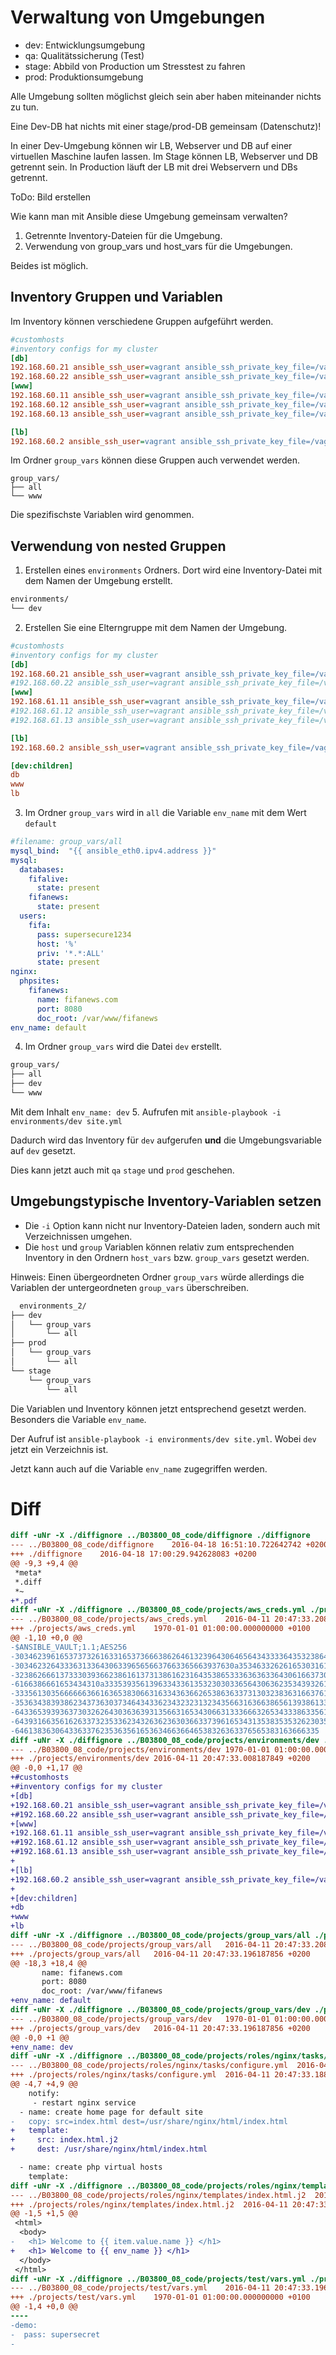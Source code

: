 # Verwaltung von Umgebungen

* dev: Entwicklungsumgebung
* qa: Qualitätssicherung (Test)
* stage: Abbild von Production um Stresstest zu fahren
* prod: Produktionsumgebung

Alle Umgebung sollten möglichst gleich sein aber haben miteinander nichts zu tun.

Eine Dev-DB hat nichts mit einer stage/prod-DB gemeinsam (Datenschutz)!

In einer Dev-Umgebung können wir LB, Webserver und DB auf einer virtuellen Maschine
 laufen lassen. Im Stage können LB, Webserver und DB getrennt sein. In Production
 läuft der LB mit drei Webservern und DBs getrennt.

ToDo: Bild erstellen

Wie kann man mit Ansible diese Umgebung gemeinsam verwalten?

1. Getrennte Inventory-Dateien für die Umgebung.
2. Verwendung von group_vars und host_vars für die Umgebungen.

Beides ist möglich.

## Inventory Gruppen und Variablen

Im Inventory können verschiedene Gruppen aufgeführt werden.

```ini
#customhosts
#inventory configs for my cluster
[db]
192.168.60.21 ansible_ssh_user=vagrant ansible_ssh_private_key_file=/vagrant/insecure_private_key
192.168.60.22 ansible_ssh_user=vagrant ansible_ssh_private_key_file=/vagrant/insecure_private_key
[www]
192.168.60.11 ansible_ssh_user=vagrant ansible_ssh_private_key_file=/vagrant/insecure_private_key
192.168.60.12 ansible_ssh_user=vagrant ansible_ssh_private_key_file=/vagrant/insecure_private_key
192.168.60.13 ansible_ssh_user=vagrant ansible_ssh_private_key_file=/vagrant/insecure_private_key

[lb]
192.168.60.2 ansible_ssh_user=vagrant ansible_ssh_private_key_file=/vagrant/insecure_private_key
```

Im Ordner `group_vars` können diese Gruppen auch verwendet werden.

```
group_vars/
├── all
└── www
```

Die spezifischste Variablen wird genommen.

## Verwendung von nested Gruppen

1. Erstellen eines `environments` Ordners. Dort wird eine Inventory-Datei mit dem
 Namen der Umgebung erstellt.

```bash
environments/
└── dev
```

2. Erstellen Sie eine Elterngruppe mit dem Namen der Umgebung.

```ini
#customhosts
#inventory configs for my cluster
[db]
192.168.60.21 ansible_ssh_user=vagrant ansible_ssh_private_key_file=/vagrant/insecure_private_key
#192.168.60.22 ansible_ssh_user=vagrant ansible_ssh_private_key_file=/vagrant/insecure_private_key
[www]
192.168.61.11 ansible_ssh_user=vagrant ansible_ssh_private_key_file=/vagrant/insecure_private_key
#192.168.61.12 ansible_ssh_user=vagrant ansible_ssh_private_key_file=/vagrant/insecure_private_key
#192.168.61.13 ansible_ssh_user=vagrant ansible_ssh_private_key_file=/vagrant/insecure_private_key

[lb]
192.168.60.2 ansible_ssh_user=vagrant ansible_ssh_private_key_file=/vagrant/insecure_private_key

[dev:children]
db
www
lb
```

3. Im Ordner `group_vars` wird in `all` die Variable `env_name` mit dem Wert `default`

```yaml
#filename: group_vars/all
mysql_bind:  "{{ ansible_eth0.ipv4.address }}"
mysql:
  databases:
    fifalive:
      state: present
    fifanews:
      state: present
  users:
    fifa:
      pass: supersecure1234
      host: '%'
      priv: '*.*:ALL'
      state: present
nginx:
  phpsites:
    fifanews:
      name: fifanews.com
      port: 8080
      doc_root: /var/www/fifanews
env_name: default
```
4. Im Ordner `group_vars` wird die Datei `dev` erstellt.
```bash
group_vars/
├── all
├── dev
└── www
```
Mit dem Inhalt `env_name: dev`
5. Aufrufen mit `ansible-playbook -i environments/dev site.yml`

Dadurch wird das Inventory für `dev` aufgerufen **und** die Umgebungsvariable
 auf `dev` gesetzt.

Dies kann jetzt auch mit `qa` `stage` und `prod` geschehen.

## Umgebungstypische Inventory-Variablen setzen

* Die `-i` Option kann nicht nur Inventory-Dateien laden, sondern auch mit Verzeichnissen umgehen.
* Die `host` und `group` Variablen können relativ zum entsprechenden Inventory in
 den Ordnern `host_vars` bzw. `group_vars` gesetzt werden.

Hinweis: Einen übergeordneten Ordner `group_vars` würde allerdings die Variablen
 der untergeordneten `group_vars` überschreiben.

```bash
  environments_2/
├── dev
│   └── group_vars
│       └── all
├── prod
│   └── group_vars
│       └── all
└── stage
    └── group_vars
        └── all
```

Die Variablen und Inventory können jetzt entsprechend gesetzt werden. Besonders
 die Variable `env_name`.

Der Aufruf ist `ansible-playbook -i environments/dev site.yml`. Wobei `dev` jetzt
 ein Verzeichnis ist.

Jetzt kann auch auf die Variable `env_name` zugegriffen werden.

# Diff

```diff
diff -uNr -X ./diffignore ../B03800_08_code/diffignore ./diffignore
--- ../B03800_08_code/diffignore	2016-04-18 16:51:10.722642742 +0200
+++ ./diffignore	2016-04-18 17:00:29.942628083 +0200
@@ -9,3 +9,4 @@
 *meta*
 *.diff
 *~
+*.pdf
diff -uNr -X ./diffignore ../B03800_08_code/projects/aws_creds.yml ./projects/aws_creds.yml
--- ../B03800_08_code/projects/aws_creds.yml	2016-04-11 20:47:33.208187856 +0200
+++ ./projects/aws_creds.yml	1970-01-01 01:00:00.000000000 +0100
@@ -1,10 +0,0 @@
-$ANSIBLE_VAULT;1.1;AES256
-30346239616537373261633165373666386264613239643064656434333364353238643532666238
-3034623264333631336430633965656637663365663937630a353463326261653031613661653636
-32386266613733303936623861613731386162316435386533363636336430616637303236353136
-6166386661653434310a333539356139633433613532303033656430636235343932613230643765
-33356130356666663661636538306631633436366265386363373130323836316637616663303437
-35363438393862343736303734643433623432323132343566316366386561393861336562636263
-64336539393637303262643036363931356631653430663133366632653433386335616539353232
-64393166356162633732353362343263623630366337396165343135383535326230356532613463
-64613836306433633762353635616536346636646538326363376565383163666335
diff -uNr -X ./diffignore ../B03800_08_code/projects/environments/dev ./projects/environments/dev
--- ../B03800_08_code/projects/environments/dev	1970-01-01 01:00:00.000000000 +0100
+++ ./projects/environments/dev	2016-04-11 20:47:33.008187849 +0200
@@ -0,0 +1,17 @@
+#customhosts
+#inventory configs for my cluster
+[db]
+192.168.60.21 ansible_ssh_user=vagrant ansible_ssh_private_key_file=/vagrant/insecure_private_key
+#192.168.60.22 ansible_ssh_user=vagrant ansible_ssh_private_key_file=/vagrant/insecure_private_key
+[www]
+192.168.61.11 ansible_ssh_user=vagrant ansible_ssh_private_key_file=/vagrant/insecure_private_key
+#192.168.61.12 ansible_ssh_user=vagrant ansible_ssh_private_key_file=/vagrant/insecure_private_key
+#192.168.61.13 ansible_ssh_user=vagrant ansible_ssh_private_key_file=/vagrant/insecure_private_key
+
+[lb]
+192.168.60.2 ansible_ssh_user=vagrant ansible_ssh_private_key_file=/vagrant/insecure_private_key
+
+[dev:children]
+db
+www
+lb
diff -uNr -X ./diffignore ../B03800_08_code/projects/group_vars/all ./projects/group_vars/all
--- ../B03800_08_code/projects/group_vars/all	2016-04-11 20:47:33.208187856 +0200
+++ ./projects/group_vars/all	2016-04-11 20:47:33.196187856 +0200
@@ -18,3 +18,4 @@
       name: fifanews.com
       port: 8080
       doc_root: /var/www/fifanews
+env_name: default
diff -uNr -X ./diffignore ../B03800_08_code/projects/group_vars/dev ./projects/group_vars/dev
--- ../B03800_08_code/projects/group_vars/dev	1970-01-01 01:00:00.000000000 +0100
+++ ./projects/group_vars/dev	2016-04-11 20:47:33.196187856 +0200
@@ -0,0 +1 @@
+env_name: dev
diff -uNr -X ./diffignore ../B03800_08_code/projects/roles/nginx/tasks/configure.yml ./projects/roles/nginx/tasks/configure.yml
--- ../B03800_08_code/projects/roles/nginx/tasks/configure.yml	2016-04-11 20:47:33.200187856 +0200
+++ ./projects/roles/nginx/tasks/configure.yml	2016-04-11 20:47:33.188187856 +0200
@@ -4,7 +4,9 @@
    notify:
     - restart nginx service
  - name: create home page for default site
-   copy: src=index.html dest=/usr/share/nginx/html/index.html
+   template:
+     src: index.html.j2
+     dest: /usr/share/nginx/html/index.html

  - name: create php virtual hosts
    template:
diff -uNr -X ./diffignore ../B03800_08_code/projects/roles/nginx/templates/index.html.j2 ./projects/roles/nginx/templates/index.html.j2
--- ../B03800_08_code/projects/roles/nginx/templates/index.html.j2	2016-04-11 20:47:33.200187856 +0200
+++ ./projects/roles/nginx/templates/index.html.j2	2016-04-11 20:47:33.188187856 +0200
@@ -1,5 +1,5 @@
 <html>
  <body>
-   <h1> Welcome to {{ item.value.name }} </h1>
+   <h1> Welcome to {{ env_name }} </h1>
  </body>
 </html>
diff -uNr -X ./diffignore ../B03800_08_code/projects/test/vars.yml ./projects/test/vars.yml
--- ../B03800_08_code/projects/test/vars.yml	2016-04-11 20:47:33.196187856 +0200
+++ ./projects/test/vars.yml	1970-01-01 01:00:00.000000000 +0100
@@ -1,4 +0,0 @@
----
-demo:
-  pass: supersecret
-
```
